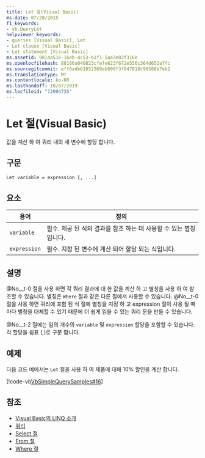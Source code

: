 ```yaml
---
title: Let 절(Visual Basic)
ms.date: 07/20/2015
f1_keywords:
- vb.QueryLet
helpviewer_keywords:
- queries [Visual Basic], Let
- Let clause [Visual Basic]
- Let statement [Visual Basic]
ms.assetid: 981aa516-16eb-4c53-b1f1-5aa3e82f316e
ms.openlocfilehash: 88166a040823cfefe623f672e556c364d652a7fc
ms.sourcegitcommit: eff6adb61852369ab690f3f047818c90580e7eb1
ms.translationtype: MT
ms.contentlocale: ko-KR
ms.lasthandoff: 10/07/2019
ms.locfileid: "72004735"
---
```

# <a name="let-clause-visual-basic"></a>Let 절(Visual Basic)
값을 계산 하 여 쿼리 내의 새 변수에 할당 합니다.  
  
## <a name="syntax"></a>구문  
  
```vb  
Let variable = expression [, ...]  
```  
  
## <a name="parts"></a>요소  
  
|용어|정의|  
|---|---|  
|`variable`|필수. 제공 된 식의 결과를 참조 하는 데 사용할 수 있는 별칭입니다.|  
|`expression`|필수. 지정 된 변수에 계산 되어 할당 되는 식입니다.|  
  
## <a name="remarks"></a>설명  
 @No__t-0 절을 사용 하면 각 쿼리 결과에 대 한 값을 계산 하 고 별칭을 사용 하 여 참조할 수 있습니다. 별칭은 `Where` 절과 같은 다른 절에서 사용할 수 있습니다. @No__t-0 절을 사용 하면 쿼리에 포함 된 식 절에 별칭을 지정 하 고 expression 절이 사용 될 때마다 별칭을 대체할 수 있기 때문에 더 쉽게 읽을 수 있는 쿼리 문을 만들 수 있습니다.  
  
 @No__t-2 절에는 임의 개수의 `variable` 및 `expression` 할당을 포함할 수 있습니다. 각 할당을 쉼표 (,)로 구분 합니다.  
  
## <a name="example"></a>예제  
 다음 코드 예에서는 `Let` 절을 사용 하 여 제품에 대해 10% 할인을 계산 합니다.  
  
 [!code-vb[VbSimpleQuerySamples#16](~/samples/snippets/visualbasic/VS_Snippets_VBCSharp/VbSimpleQuerySamples/VB/QuerySamples1.vb#16)]  
  
## <a name="see-also"></a>참조

- [Visual Basic의 LINQ 소개](../../../visual-basic/programming-guide/language-features/linq/introduction-to-linq.md)
- [쿼리](../../../visual-basic/language-reference/queries/index.md)
- [Select 절](../../../visual-basic/language-reference/queries/select-clause.md)
- [From 절](../../../visual-basic/language-reference/queries/from-clause.md)
- [Where 절](../../../visual-basic/language-reference/queries/where-clause.md)
